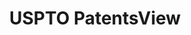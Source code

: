 ---
layout: default
bigquery: https://console.cloud.google.com/bigquery?p=patents-public-data&d=patentsview&page=dataset
citation: Attribution should be given to PatentsView for use, distribution, or derivative
  works.
code: https://github.com/CSSIP-AIR/PatentsView-Code-Snippets/
contributors: USPTO
cost: None
description: 'PatentsView includes US patent data including raw data (summaries, applications,
  pregrant applications), disambugations of inventors and assignees, and inventor
  gender estimates.  Also foreign priority data, # of figures and sheets, and government
  interest statements.'
documentation: https://patentsview.org/query/builder-faqs
last_edit: 04/07/2022, 09:01:04
location: https://patentsview.org/
maintained_by: USPTO
record_creation_timestamp: 12/2/2020 17:20:46
schema_fields:
- id
- latin_name
- organization_id
- country_transformed
- term_disclaimer
- dependent
- latitude
- subcategory_id
- disamb_assignee_id_20200929
- symbol_position
- rawinventor_id
- section_id
- length
- disamb_inventor_id_20170808
- subgroup_id
- _371_date
- designation
- disamb_assignee_id_20200630
- inventor_id
- level_one
- category
- level_three
- number
- sequence
- group_id
- term_grant
- text
- name_first
- lawyer_id
- latlong
- disamb_inventor_id_20180528
- rel_id
- lapse_of_patent
- withdrawn
- disamb_assignee_id_20200331
- type
- level_two
- organization
- publication_number
- field_title
- application_id
- contract_award_number
- mainclass_id
- disamb_inventor_id_20171003
- disamb_inventor_id_20190820
- ipc_version_indicator
- rawlocation_id
- reldocno
- doctype
- disamb_assignee_id_20181127
- disamb_assignee_id_20191008
- filename
- disamb_inventor_id_20181127
- patent_id
- name_last
- disamb_inventor_id_20200331
- subclass_id
- disamb_assignee_id_20190820
- sector_title
- ipc_class
- variety
- abstract
- disamb_inventor_id_20201229
- disamb_inventor_id_20191231
- disamb_assignee_id_20190312
- action_date
- citation_id
- subsection_id
- relkind
- longitude
- section
- subclass
- num_sheets
- doc_type
- _102_date
- name
- city
- lname
- uuid
- disamb_inventor_id_20191008
- series_code
- num
- classification_data_source
- classification_value
- subgroup
- group
- num_figures
- disamb_inventor_id_20190312
- status
- role
- field_id
- title
- exemplary
- disamb_inventor_id_20200929
- state
- disamb_inventor_id_20200630
- applicant_type
- male_flag
- classification_status
- classification_level
- main_group
- male
- county
- fname
- rule_47
- location_id
- f371_date
- assignee_id
- category_id
- disamb_inventor_id_20170307
- date
- deceased
- state_fips
- num_claims
- disclaimer_date
- term_extension
- gi_statement
- kind
- rawassignee_id
- disamb_assignee_id_20191231
- disamb_inventor_id_20171226
- attribution_status
- county_fips
- f102_date
- country
shortname: patentsview
tags:
- disambiguation
- United States
- gender
terms_of_use: Creative Commons Attribution 4.0 International License.
timeframe: 1963-1999
title: USPTO PatentsView
uuid: cf1780b1-e265-4e49-8d1d-83b9cfe0fd9a
---